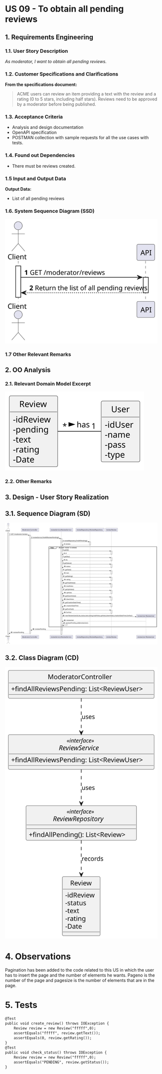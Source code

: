 # US 09 - To obtain all pending reviews


## 1. Requirements Engineering

### 1.1. User Story Description

*As moderator, I want to obtain all pending reviews.*

### 1.2. Customer Specifications and Clarifications 



**From the specifications document:**

> ACME users can review an item providing a text with the review and a rating (0 to 5 stars, including half
stars). Reviews need to be approved by a moderator before being published.


### 1.3. Acceptance Criteria

* Analysis and design documentation
* OpenAPI specification
* POSTMAN collection with sample requests for all the use cases with tests.

### 1.4. Found out Dependencies

* There must be reviews created.

### 1.5 Input and Output Data

**Output Data:**
* List of all pending reviews


### 1.6. System Sequence Diagram (SSD)



![US09-SSD](US09-SSD.svg)


### 1.7 Other Relevant Remarks




## 2. OO Analysis

### 2.1. Relevant Domain Model Excerpt

![US09-MD](US09-MD.svg)

### 2.2. Other Remarks





## 3. Design - User Story Realization 



## 3.1. Sequence Diagram (SD)



![US09-SD](US09-SD.svg)

## 3.2. Class Diagram (CD)



![US09-CD](US09-CD.svg)

# 4. Observations

Pagination has been added to the code related to this US in which the user has to insert the page and the number of elements he wants.
Pageno is the number of the page and pagesize is the number of elements that are in the page.

# 5. Tests 

    @Test
    public void create_review() throws IOException {
        Review review = new Review("fffff",0);
        assertEquals("fffff", review.getText());
        assertEquals(0, review.getRating());
    }
    @Test
    public void check_status() throws IOException {
        Review review = new Review("fffff",0);
        assertEquals("PENDING", review.getStatus());
    }


